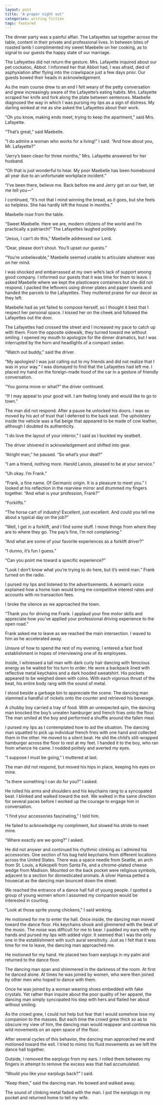 ```yaml
---
layout: post
title: "A proper night out"
categories: writing fiction
tags: featured
---
```


The dinner party was a painful affair. The Lafayettes sat together across the table, content in their private and professional lives. In between bites of roasted lamb I complimented my sweet Maebelle on her cooking, as to signal to our guests the happy state of our marriage.

The Lafeyettes did not return the gesture. Mrs. Lafayette inquired about our pet cockatoo, Abbot. I informed her that Abbot had, I was afraid, died of asphyxiation after flying into the crawlspace just a few days prior. Our guests bowed their heads in acknowledgement.

As the main course drew to an end I felt weary of the petty conversation and grew increasingly aware of the Lafayette’s eating habits. Mrs. Lafayette scraped her knife and fork along the plate between sentences. Maebelle diagnosed the way in which I was pursing my lips as a sign of distress. My darling winked at me as she asked the Lafayettes about their work.

“Oh you know, making ends meet, trying to keep the apartment,” said Mrs. Lafayette.  

“That’s great,” said Maebelle.

“I do admire a woman who works for a living!” I said. “And how about you, Mr. Lafayette?”

“Jerry’s been clean for three months,” Mrs. Lafayette answered for her husband.

“Oh that is just wonderful to hear. My poor Maebelle has been homebound all year due to an unfortunate workplace incident.”

“I’ve been there, believe me. Back before me and Jerry got on our feet, let me tell you—”

I continued, “It’s not that I mind winning the bread, as it goes, but she feels so helpless. She has hardly left the house in months.”

Maebelle rose from the table. 

“Sweet Maebelle. Here we are, modern citizens of the world and I’m practically a patriarch!” The Lafayettes laughed politely.

 “Jesus, I can’t do this,” Maebelle addressed our Lord.

“Dear, please don’t shout. You’ll upset our guests.”

“You’re unbelievable,” Maebelle seemed unable to articulate whatever was on her mind.

I was shocked and embarrassed at my own wife’s lack of support among good company. I informed our guests that it was time for them to leave. I asked Maebelle where we kept the plasticware containers but she did not respond. I packed the leftovers using dinner plates and paper towels and handed the parcels to the Lafayettes. They muttered praise for our decor as they left. 

Maebelle had as yet failed to compose herself, so I thought it best that I respect her personal space. I kissed her on the cheek and followed the Lafayettes out the door.

The Lafayettes had crossed the street and I increased my pace to catch up with them. From the opposite sidewalk, they turned toward me without smiling. I opened my mouth to apologize for the dinner dramatics, but I was interrupted by the horn and headlights of a compact sedan.

“Watch out buddy,” said the driver.

“My apologies! I was just calling out to my friends and did not realize that I was in your way.” I was dismayed to find that the Lafayettes had left me. I placed my hand on the foreign-made hood of the car in a gesture of friendly conversation.

“You gonna move or what?” the driver continued.

“If I may appeal to your good will. I am feeling lonely and would like to go to town.”

The man did not respond. After a pause he unlocked his doors. I was so moved by his act of trust that I deferred to the back seat.  The upholstery inside the vehicle was a flat beige that appeared to be made of cow leather, although I doubted its authenticity.

“I do love the layout of your interior,” I said as I buckled my seatbelt.

The driver shivered in acknowledgement and shifted into gear.

“Alright man,” he paused. “So what’s your deal?”

“I am a friend, nothing more. Harold Lanois, pleased to be at your service.”

“Uh okay. I’m Frank.”

“Frank, a fine name. Of Germanic origin. It is a pleasure to meet you.” I looked at his reflection in the rearview mirror and drummed my fingers together. “And what is your profession, Frank?”

“Forklifts.”

“The horse cart of industry! Excellent, just excellent. And could you tell me about a typical day on the job?”

“Well, I get in a forklift, and I find some stuff. I move things from where they are to where they go. The pay’s fine, I’m not complaining.”

“And what are some of your favorite experiences as a forklift driver?”

“I dunno, it’s fun I guess.”

“Can you point me toward a specific experience?”

“Look I don’t know what you’re trying to do here, but it’s weird man.” Frank turned on the radio.

I pursed my lips and listened to the advertisements. A woman’s voice explained how a home loan would bring me competitive interest rates and accounts with no transaction fees.

I broke the silence as we approached the town.

“Thank you for driving me Frank. I applaud your fine motor skills and appreciate how you’ve applied your professional driving experience to the open road.”

Frank asked me to leave as we reached the main intersection. I waved to him as he accelerated away.

Unsure of how to spend the rest of my evening, I entered a fast food establishment in hopes of interviewing one of its employees.

Inside, I witnessed a tall man with dark curly hair dancing with ferocious energy as he waited for his turn to order. He wore a backpack lined with reflective metal keychains and a dark hooded sweatshirt. His pockets appeared to be weighed down with coins. With each vigorous thrust of the beat, his entire body rang with the sound of metal.

I stood beside a garbage bin to appreciate the scene. The dancing man slammed a handful of nickels onto the counter and retrieved his beverage.

A chubby boy carried a tray of food. With an unexpected spin, the dancing man knocked the boy’s uneaten hamburger and french fries onto the floor. The man smiled at the boy and performed a shuffle around the fallen meal. 

I pursed my lips as I contemplated how to aid the situation. The dancing man squatted to pick up individual french fries with one hand and collected them in the other. He moved to a silent beat. He slid the child’s still-wrapped hamburger across the floor to rest at my feet.  I handed it to the boy, who ran from whence he came. I nodded politely and averted my eyes.

“I suppose I must be going,” I muttered at last.

The man did not respond, but moved his hips in place, keeping his eyes on mine. 

“Is there something I can do for you?” I asked.

He rolled his arms and shoulders and his keychains rang to a syncopated beat. I blinked and walked toward the exit. We walked in the same direction for several paces before I worked up the courage to engage him in conversation.

“I find your accessories fascinating,” I told him. 

He failed to acknowledge my compliment, but slowed his stride to meet mine.

“Where exactly are we going?” I asked.

He did not answer and continued his rhythmic clinking as I admired his accessories. One section of his bag held keychains from different locations across the United States. There was a space needle from Seattle, an arch from St. Louis, a Kokopelli from Santa Fe, and a chrome-plated cheese wedge from Madison. Mounted on the back pocket were religious symbols, adjacent to a section for domesticated animals. A silver Hamsa petted a housecat as the dancing man bounced down the street.

We reached the entrance of a dance hall full of young people. I spotted a group of young women whom I assumed my companion would be interested in courting.

“Look at those sprite young chickens,” I said winking.

He motioned for me to enter the hall. Once inside, the dancing man moved toward the dance floor. His keychains shook and glimmered with the beat of the music. The noise was difficult for me to bear. I padded my ears with my hands and pursed my lips with added vigor. It seemed that I was the only one in the establishment with such aural sensitivity. Just as I felt that it was time for me to leave, the dancing man approached me.

He motioned for my hand. He placed two foam earplugs in my palm and returned to the dance floor. 

The dancing man span and shimmered in the darkness of the room. At first he danced alone. At times he was joined by women, who were then joined by other men who hoped to dance with them.

Once he was joined by a woman wearing shoes embedded with fake crystals. Yet rather than inquire about the poor quality of her apparel, the dancing man simply syncopated his step with hers and flailed her about without smiling. 

As the crowd grew, I could not help but fear that I would somehow lose my companion to the masses. But each time the crowd grew thick so as to obscure my view of him, the dancing man would reappear and continue his wild movements on an open space of the floor.

After several cycles of this behavior, the dancing man approached me and motioned toward the exit. I tried to mimic his fluid movements as we left the dance hall together.

Outside, I removed the earplugs from my ears. I rolled them between my fingers in attempt to remove the excess wax that had accumulated.

“Would you like your earplugs back?” I said.

“Keep them,” said the dancing man. He bowed and walked away.

The sound of clinking metal faded with the man. I put the earplugs in my pocket and returned home to tell my wife.
